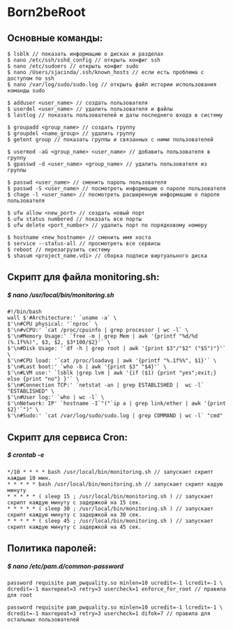 # Born2beRoot

		
## Основные команды:
	$ lsblk // показать информацию о дисках и разделах
	$ nano /etc/ssh/sshd_config // открыть конфиг ssh
	$ nano /etc/sudoers // открыть конфиг sudo
	$ nano /Users/sjacinda/.ssh/known_hosts // если есть проблема с доступом по ssh
	$ nano /var/log/sudo/sudo.log // открыть файл истории использования команды sudo

	$ adduser <user_name> // создать пользователя
	$ userdel <user_name> // удалить пользователя и файлы
	$ lastlog // показать пользователей и даты последнего входа в систему
	
	$ groupadd <group_name> // создать группу
	$ groupdel <name_group> // удалить группу
	$ getent group // показать группы и связанных с ними пользователей
	
	$ usermod -aG <group_name> <user_name> // добавить пользователя в группу
	$ gpasswd -d <user_name> <group_name> // удалить пользователя из группы
	
	$ passwd <user_name> // сменить пароль пользователя
	$ passwd -S <user_name> // посмотреть информацию о пароле пользователя
	$ chage -l <user_name> // посмотреть расширенную информацию о пароле пользователя
	
	$ ufw allow <new_port> // создать новый порт
	$ ufw status numbered // показать все порты
	$ ufw delete <port_number> // удалить порт по порядковому номеру

	$ hostname <new_hostname> // сменить имя хоста
	$ service --status-all // просмотреть все сервисы
	$ reboot // перезагрузить систему
	$ shasum <project_name.vdi> // cборка подписи виртуального диска

## Скрипт для файла monitoring.sh:
##### $ nano /usr/local/bin/monitoring.sh
	#!/bin/bash
	wall $'#Architecture:' `uname -a` \
	$'\n#CPU physical: '`nproc` \
	$'\n#vCPU:' `cat /proc/cpuinfo | grep processor | wc -l` \
	$'\n#Memory Usage:' `free -m | grep Mem | awk '{printf "%d/%d (%.1f%%)", $3, $2, $3*100/$2}'` \
	$'\n#Disk Usage: '`df -h | grep root | awk '{print $3"/"$2" ("$5")"}'` \
	$'\n#CPU load: '`cat /proc/loadavg | awk '{printf "%.1f%%", $1}'` \
	$'\n#Last boot:' `who -b | awk '{print $3" "$4}'` \
	$'\n#LVM use:' `lsblk |grep lvm | awk '{if ($1) {print "yes";exit;} else {print "no"} }'` \
	$'\n#Connection TCP:' `netstat -an | grep ESTABLISHED |  wc -l` "ESTABLISHED" \
	$'\n#User log:' `who | wc -l` \
	$'\nNetwork: IP' `hostname -I`"("`ip a | grep link/ether | awk '{print $2}'`")" \
	$'\n#Sudo:' `cat /var/log/sudo/sudo.log | grep COMMAND | wc -l` "cmd"

## Скрипт для сервиса Cron:
##### $ crontab -e
	*/10 * * * * bash /usr/local/bin/monitoring.sh // запускает скрипт каждые 10 мин.
	* * * * * bash /usr/local/bin/monitoring.sh // запускает скрипт кадую минуту
	* * * * * ( sleep 15 ; /usr/local/bin/monitoring.sh ) // запускает скрипт каждую минуту с задержкой на 15 сек.
	* * * * * ( sleep 30 ; /usr/local/bin/monitoring.sh ) // запускает скрипт каждую минуту с задержкой на 30 сек.
	* * * * * ( sleep 45 ; /usr/local/bin/monitoring.sh ) // запускает скрипт каждую минуту с задержкой на 45 сек.

## Политика паролей:
##### $ nano /etc/pam.d/common-password
	password requisite pam_pwquality.so minlen=10 ucredit=-1 lcredit=-1 \
	dcredit=-1 maxrepeat=3 retry=3 usercheck=1 enforce_for_root // правила для root
	
	password requisite pam_pwquality.so minlen=10 ucredit=-1 lcredit=-1 \
	dcredit=-1 maxrepeat=3 retry=3 usercheck=1 difok=7 // правила для остальных пользователей
